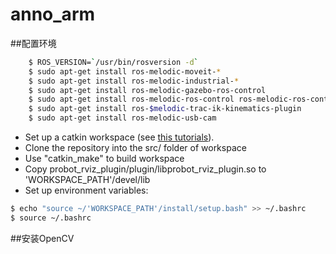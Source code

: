 # anno_arm
##配置环境 
```sh
    $ ROS_VERSION=`/usr/bin/rosversion -d`   
    $ sudo apt-get install ros-melodic-moveit-*   
    $ sudo apt-get install ros-melodic-industrial-*   
    $ sudo apt-get install ros-melodic-gazebo-ros-control   
    $ sudo apt-get install ros-melodic-ros-control ros-melodic-ros-controllers   
    $ sudo apt-get install ros-$melodic-trac-ik-kinematics-plugin   
    $ sudo apt-get install ros-melodic-usb-cam   
``` 
- Set up a catkin workspace (see [this tutorials](http://wiki.ros.org/catkin/Tutorials)).
- Clone the repository into the src/ folder of workspace   
- Use "catkin_make" to build workspace
- Copy probot_rviz_plugin/plugin/libprobot_rviz_plugin.so to 'WORKSPACE_PATH'/devel/lib
- Set up environment variables:   
```sh
$ echo "source ~/'WORKSPACE_PATH'/install/setup.bash" >> ~/.bashrc
$ source ~/.bashrc
```


##安装OpenCV 



